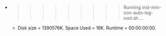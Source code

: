 * >>>>>>>>> Running inst-min-con-auto-log-root.sh ...
  * Disk size = 1390576K. Space Used = 16K. Runtime = 00:00:00:00.

